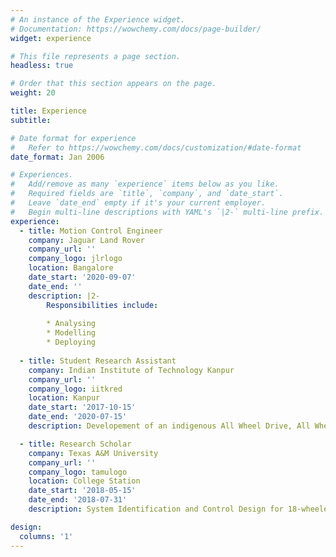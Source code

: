 ```yaml
---
# An instance of the Experience widget.
# Documentation: https://wowchemy.com/docs/page-builder/
widget: experience

# This file represents a page section.
headless: true

# Order that this section appears on the page.
weight: 20

title: Experience
subtitle:

# Date format for experience
#   Refer to https://wowchemy.com/docs/customization/#date-format
date_format: Jan 2006

# Experiences.
#   Add/remove as many `experience` items below as you like.
#   Required fields are `title`, `company`, and `date_start`.
#   Leave `date_end` empty if it's your current employer.
#   Begin multi-line descriptions with YAML's `|2-` multi-line prefix.
experience:
  - title: Motion Control Engineer
    company: Jaguar Land Rover
    company_url: ''
    company_logo: jlrlogo
    location: Bangalore
    date_start: '2020-09-07'
    date_end: ''
    description: |2-
        Responsibilities include:
        
        * Analysing
        * Modelling
        * Deploying
  
  - title: Student Research Assistant
    company: Indian Institute of Technology Kanpur
    company_url: ''
    company_logo: iitkred
    location: Kanpur
    date_start: '2017-10-15'
    date_end: '2020-07-15'
    description: Developement of an indigenous All Wheel Drive, All Wheel Steer Electric Vehicle

  - title: Research Scholar
    company: Texas A&M University
    company_url: ''
    company_logo: tamulogo
    location: College Station
    date_start: '2018-05-15'
    date_end: '2018-07-31'
    description: System Identification and Control Design for 18-wheeled truck

design:
  columns: '1'
---
```

